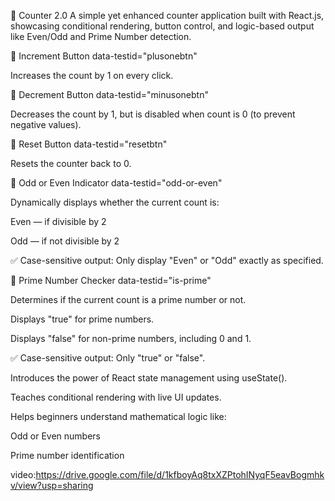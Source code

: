 🚀 Counter 2.0
A simple yet enhanced counter application built with React.js, showcasing conditional rendering, button control, and logic-based output like Even/Odd and Prime Number detection.

🔼 Increment Button
data-testid="plusonebtn"

Increases the count by 1 on every click.

🔽 Decrement Button
data-testid="minusonebtn"

Decreases the count by 1, but is disabled when count is 0 (to prevent negative values).

🔁 Reset Button
data-testid="resetbtn"

Resets the counter back to 0.

🔢 Odd or Even Indicator
data-testid="odd-or-even"

Dynamically displays whether the current count is:

Even — if divisible by 2

Odd — if not divisible by 2

✅ Case-sensitive output: Only display "Even" or "Odd" exactly as specified.

🧮 Prime Number Checker
data-testid="is-prime"

Determines if the current count is a prime number or not.

Displays "true" for prime numbers.

Displays "false" for non-prime numbers, including 0 and 1.

✅ Case-sensitive output: Only "true" or "false".

Introduces the power of React state management using useState().

Teaches conditional rendering with live UI updates.

Helps beginners understand mathematical logic like:

Odd or Even numbers

Prime number identification

video:https://drive.google.com/file/d/1kfboyAq8txXZPtohINyqF5eavBogmhkv/view?usp=sharing





  
